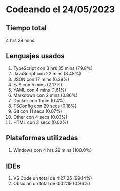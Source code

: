 # Codeando el 24/05/2023

## Tiempo total
4 hrs 29 mins.

## Lenguajes usados
1. TypeScript con 3 hrs 35 mins (79.8%)
1. JavaScript con 22 mins (8.48%)
1. JSON con 17 mins (6.39%)
1. EJS con 5 mins (2.17%)
1. YAML con 4 mins (1.61%)
1. Markdown con 2 mins (0.86%)
1. Docker con 1 min (0.4%)
1. TSConfig con 29 secs (0.18%)
1. Git con 11 secs (0.07%)
1. Other con 4 secs (0.03%)
1. HTML con 3 secs (0.02%)

## Plataformas utilizadas
1. Windows con 4 hrs 29 mins (100.0%)

## IDEs
1. VS Code un total de 4:27:25 (99.14%)
1. Obsidian un total de 0:02:19 (0.86%)
